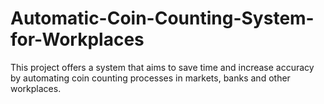 # Automatic-Coin-Counting-System-for-Workplaces
This project offers a system that aims to save time and increase accuracy by automating coin counting processes in markets, banks and other workplaces.
